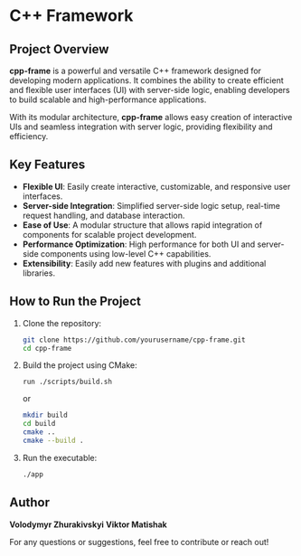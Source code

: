 # C++ Framework

## Project Overview

**cpp-frame** is a powerful and versatile C++ framework designed for developing modern applications. It combines the ability to create efficient and flexible user interfaces (UI) with server-side logic, enabling developers to build scalable and high-performance applications.

With its modular architecture, **cpp-frame** allows easy creation of interactive UIs and seamless integration with server logic, providing flexibility and efficiency.

## Key Features

- **Flexible UI**: Easily create interactive, customizable, and responsive user interfaces.
- **Server-side Integration**: Simplified server-side logic setup, real-time request handling, and database interaction.
- **Ease of Use**: A modular structure that allows rapid integration of components for scalable project development.
- **Performance Optimization**: High performance for both UI and server-side components using low-level C++ capabilities.
- **Extensibility**: Easily add new features with plugins and additional libraries.

## How to Run the Project
1. Clone the repository:
   ```sh
   git clone https://github.com/yourusername/cpp-frame.git
   cd cpp-frame
   ```
2. Build the project using CMake:
    ```
   run ./scripts/build.sh
   ```
   or
   ```sh
   mkdir build
   cd build
   cmake ..
   cmake --build .
   ```
3. Run the executable:
   ```sh
   ./app
   ```

## Author
**Volodymyr Zhurakivskyi**
**Viktor Matishak**

For any questions or suggestions, feel free to contribute or reach out!

